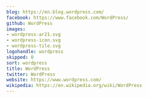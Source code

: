 ```yaml
---
blog: https://en.blog.wordpress.com/
facebook: https://www.facebook.com/WordPress/
github: WordPress
images:
- wordpress-ar21.svg
- wordpress-icon.svg
- wordpress-tile.svg
logohandle: wordpress
skipped: 0
sort: wordpress
title: WordPress
twitter: WordPress
website: https://www.wordpress.com/
wikipedia: https://en.wikipedia.org/wiki/WordPress
---
```

